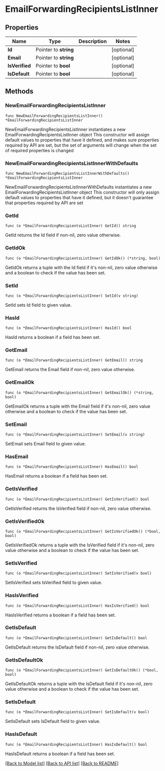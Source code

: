# EmailForwardingRecipientsListInner

## Properties

Name | Type | Description | Notes
------------ | ------------- | ------------- | -------------
**Id** | Pointer to **string** |  | [optional] 
**Email** | Pointer to **string** |  | [optional] 
**IsVerified** | Pointer to **bool** |  | [optional] 
**IsDefault** | Pointer to **bool** |  | [optional] 

## Methods

### NewEmailForwardingRecipientsListInner

`func NewEmailForwardingRecipientsListInner() *EmailForwardingRecipientsListInner`

NewEmailForwardingRecipientsListInner instantiates a new EmailForwardingRecipientsListInner object
This constructor will assign default values to properties that have it defined,
and makes sure properties required by API are set, but the set of arguments
will change when the set of required properties is changed

### NewEmailForwardingRecipientsListInnerWithDefaults

`func NewEmailForwardingRecipientsListInnerWithDefaults() *EmailForwardingRecipientsListInner`

NewEmailForwardingRecipientsListInnerWithDefaults instantiates a new EmailForwardingRecipientsListInner object
This constructor will only assign default values to properties that have it defined,
but it doesn't guarantee that properties required by API are set

### GetId

`func (o *EmailForwardingRecipientsListInner) GetId() string`

GetId returns the Id field if non-nil, zero value otherwise.

### GetIdOk

`func (o *EmailForwardingRecipientsListInner) GetIdOk() (*string, bool)`

GetIdOk returns a tuple with the Id field if it's non-nil, zero value otherwise
and a boolean to check if the value has been set.

### SetId

`func (o *EmailForwardingRecipientsListInner) SetId(v string)`

SetId sets Id field to given value.

### HasId

`func (o *EmailForwardingRecipientsListInner) HasId() bool`

HasId returns a boolean if a field has been set.

### GetEmail

`func (o *EmailForwardingRecipientsListInner) GetEmail() string`

GetEmail returns the Email field if non-nil, zero value otherwise.

### GetEmailOk

`func (o *EmailForwardingRecipientsListInner) GetEmailOk() (*string, bool)`

GetEmailOk returns a tuple with the Email field if it's non-nil, zero value otherwise
and a boolean to check if the value has been set.

### SetEmail

`func (o *EmailForwardingRecipientsListInner) SetEmail(v string)`

SetEmail sets Email field to given value.

### HasEmail

`func (o *EmailForwardingRecipientsListInner) HasEmail() bool`

HasEmail returns a boolean if a field has been set.

### GetIsVerified

`func (o *EmailForwardingRecipientsListInner) GetIsVerified() bool`

GetIsVerified returns the IsVerified field if non-nil, zero value otherwise.

### GetIsVerifiedOk

`func (o *EmailForwardingRecipientsListInner) GetIsVerifiedOk() (*bool, bool)`

GetIsVerifiedOk returns a tuple with the IsVerified field if it's non-nil, zero value otherwise
and a boolean to check if the value has been set.

### SetIsVerified

`func (o *EmailForwardingRecipientsListInner) SetIsVerified(v bool)`

SetIsVerified sets IsVerified field to given value.

### HasIsVerified

`func (o *EmailForwardingRecipientsListInner) HasIsVerified() bool`

HasIsVerified returns a boolean if a field has been set.

### GetIsDefault

`func (o *EmailForwardingRecipientsListInner) GetIsDefault() bool`

GetIsDefault returns the IsDefault field if non-nil, zero value otherwise.

### GetIsDefaultOk

`func (o *EmailForwardingRecipientsListInner) GetIsDefaultOk() (*bool, bool)`

GetIsDefaultOk returns a tuple with the IsDefault field if it's non-nil, zero value otherwise
and a boolean to check if the value has been set.

### SetIsDefault

`func (o *EmailForwardingRecipientsListInner) SetIsDefault(v bool)`

SetIsDefault sets IsDefault field to given value.

### HasIsDefault

`func (o *EmailForwardingRecipientsListInner) HasIsDefault() bool`

HasIsDefault returns a boolean if a field has been set.


[[Back to Model list]](HOW-TO.md#documentation-for-models) [[Back to API list]](HOW-TO.md#documentation-for-api-endpoints) [[Back to README]](HOW-TO.md)


